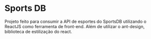 # Sports DB
Projeto feito para consumir a API de esportes do SportsDB utilizando o ReactJS como ferramenta de front-end. Além de utilizar o ant-design, biblioteca de estilização do react.
